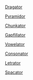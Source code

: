 <a href="https://adaligand.github.io/Textivator/Dragator.html">Dragator
  <p>
<a href="https://adaligand.github.io/Textivator/Pyramidor.html">Pyramidor
  <p>
<a href="https://adaligand.github.io/Textivator/Chunkator.html">Chunkator
  <p>
  <a href="https://adaligand.github.io/Textivator/Gapfillator.html">Gapfillator
  <p>
  <a href="https://adaligand.github.io/Textivator/Vowelator.html">Vowelator
  <p>
  <a href="https://adaligand.github.io/Textivator/Consonator.html">Consonator
  <p>
  <a href="https://adaligand.github.io/Textivator/Letrator.html">Letrator
  <p>
<a href="https://adaligand.github.io/Textivator/Spacator.html">Spacator
